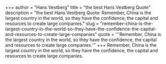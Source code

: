 +++
author = "Hans Vestberg"
title = "the best Hans Vestberg Quote"
description = "the best Hans Vestberg Quote: Remember, China is the largest country in the world, so they have the confidence, the capital and resources to create large companies."
slug = "remember-china-is-the-largest-country-in-the-world-so-they-have-the-confidence-the-capital-and-resources-to-create-large-companies"
quote = '''Remember, China is the largest country in the world, so they have the confidence, the capital and resources to create large companies.'''
+++
Remember, China is the largest country in the world, so they have the confidence, the capital and resources to create large companies.
